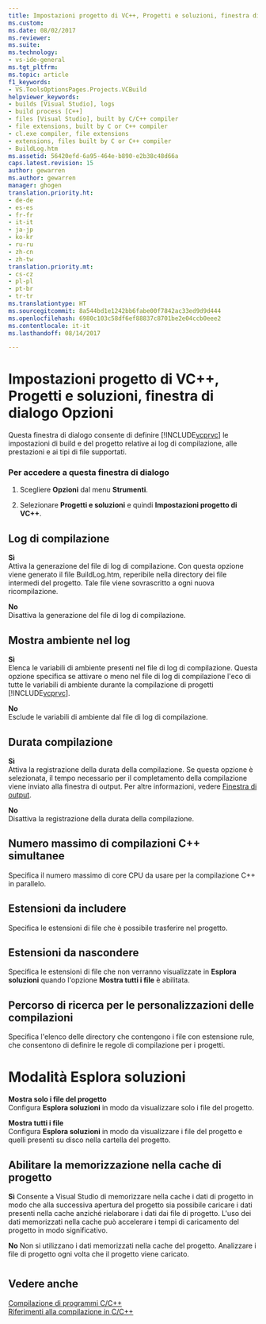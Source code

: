 ```yaml
---
title: Impostazioni progetto di VC++, Progetti e soluzioni, finestra di dialogo Opzioni | Microsoft Docs
ms.custom: 
ms.date: 08/02/2017
ms.reviewer: 
ms.suite: 
ms.technology:
- vs-ide-general
ms.tgt_pltfrm: 
ms.topic: article
f1_keywords:
- VS.ToolsOptionsPages.Projects.VCBuild
helpviewer_keywords:
- builds [Visual Studio], logs
- build process [C++]
- files [Visual Studio], built by C/C++ compiler
- file extensions, built by C or C++ compiler
- cl.exe compiler, file extensions
- extensions, files built by C or C++ compiler
- BuildLog.htm
ms.assetid: 56420efd-6a95-464e-b890-e2b38c48d66a
caps.latest.revision: 15
author: gewarren
ms.author: gewarren
manager: ghogen
translation.priority.ht:
- de-de
- es-es
- fr-fr
- it-it
- ja-jp
- ko-kr
- ru-ru
- zh-cn
- zh-tw
translation.priority.mt:
- cs-cz
- pl-pl
- pt-br
- tr-tr
ms.translationtype: HT
ms.sourcegitcommit: 8a544bd1e1242bb6fabe00f7842ac33ed9d9d444
ms.openlocfilehash: 6980c103c58df6ef88837c8701be2e04ccb0eee2
ms.contentlocale: it-it
ms.lasthandoff: 08/14/2017

---
```

# <a name="vc-project-settings-projects-and-solutions-options-dialog-box"></a>Impostazioni progetto di VC++, Progetti e soluzioni, finestra di dialogo Opzioni
Questa finestra di dialogo consente di definire [!INCLUDE[vcprvc](../../code-quality/includes/vcprvc_md.md)] le impostazioni di build e del progetto relative ai log di compilazione, alle prestazioni e ai tipi di file supportati.  
  
### <a name="to-access-this-dialog-box"></a>Per accedere a questa finestra di dialogo  
  
1.  Scegliere **Opzioni** dal menu **Strumenti**.  
  
2.  Selezionare **Progetti e soluzioni** e quindi **Impostazioni progetto di VC++**.  
  
 
## <a name="build-logging"></a>Log di compilazione  
 **Sì**  
  Attiva la generazione del file di log di compilazione. Con questa opzione viene generato il file BuildLog.htm, reperibile nella directory dei file intermedi del progetto. Tale file viene sovrascritto a ogni nuova ricompilazione.  
  
 **No**  
  Disattiva la generazione del file di log di compilazione.  

## <a name="show-environment-in-log"></a>Mostra ambiente nel log  
 **Sì**  
 Elenca le variabili di ambiente presenti nel file di log di compilazione. Questa opzione specifica se attivare o meno nel file di log di compilazione l'eco di tutte le variabili di ambiente durante la compilazione di progetti [!INCLUDE[vcprvc](../../code-quality/includes/vcprvc_md.md)].  
  
 **No**  
 Esclude le variabili di ambiente dal file di log di compilazione.  

## <a name="build-timing"></a>Durata compilazione  
 **Sì**  
  Attiva la registrazione della durata della compilazione. Se questa opzione è selezionata, il tempo necessario per il completamento della compilazione viene inviato alla finestra di output. Per altre informazioni, vedere [Finestra di output](../../ide/reference/output-window.md).  
  
 **No**  
 Disattiva la registrazione della durata della compilazione.  
   
## <a name="maximum-concurrent-c-compilations"></a>Numero massimo di compilazioni C++ simultanee  
  Specifica il numero massimo di core CPU da usare per la compilazione C++ in parallelo.  
  
## <a name="extensions-to-include"></a>Estensioni da includere  
  Specifica le estensioni di file che è possibile trasferire nel progetto.  

## <a name="extensions-to-hide"></a>Estensioni da nascondere  
  Specifica le estensioni di file che non verranno visualizzate in **Esplora soluzioni** quando l'opzione **Mostra tutti i file** è abilitata.  

 ## <a name="build-customization-search-path"></a>Percorso di ricerca per le personalizzazioni delle compilazioni  
  Specifica l'elenco delle directory che contengono i file con estensione rule, che consentono di definire le regole di compilazione per i progetti.  

# <a name="solution-explorer-mode"></a>Modalità Esplora soluzioni  
 **Mostra solo i file del progetto**  
  Configura **Esplora soluzioni** in modo da visualizzare solo i file del progetto.  
  
 **Mostra tutti i file**  
  Configura **Esplora soluzioni** in modo da visualizzare i file del progetto e quelli presenti su disco nella cartella del progetto.  


## <a name="enable-project-caching"></a>Abilitare la memorizzazione nella cache di progetto
**Sì** Consente a Visual Studio di memorizzare nella cache i dati di progetto in modo che alla successiva apertura del progetto sia possibile caricare i dati presenti nella cache anziché rielaborare i dati dai file di progetto. L'uso dei dati memorizzati nella cache può accelerare i tempi di caricamento del progetto in modo significativo.   

**No** Non si utilizzano i dati memorizzati nella cache del progetto. Analizzare i file di progetto ogni volta che il progetto viene caricato.


  

  
#
## <a name="see-also"></a>Vedere anche  
 [Compilazione di programmi C/C++](/cpp/build/building-c-cpp-programs)   
 [Riferimenti alla compilazione in C/C++](/cpp/build/reference/c-cpp-building-reference)
